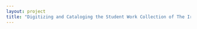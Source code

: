 ```yaml
--- 
layout: project 
title: "Digitizing and Cataloging the Student Work Collection of The Irwin S. Chanin School of Architecture Archive at The Cooper Union" 
---
```



